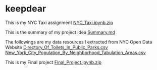# keepdear

This is my NYC Taxi assignment
[NYC_Taxi.ipynb.zip](https://github.com/BenMamb/keepdear/files/10230960/NYC_Taxi.ipynb.zip)




This is the summary of my project idea
[Summary.md](https://github.com/BenMamb/keepdear/files/10222244/Summary.md)

The followings are my data resources I extracted from NYC Open Data Website
[Directory_Of_Toilets_In_Public_Parks.csv](https://github.com/BenMamb/keepdear/files/10222403/Directory_Of_Toilets_In_Public_Parks.csv)
[New_York_City_Population_By_Neighborhood_Tabulation_Areas.csv](https://github.com/BenMamb/keepdear/files/10222405/New_York_City_Population_By_Neighborhood_Tabulation_Areas.csv)

This is my Final project
[Final_Project.ipynb.zip](https://github.com/BenMamb/keepdear/files/10239686/Final_Project.ipynb.zip)

